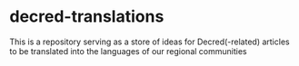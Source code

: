 # decred-translations
This is a repository serving as a store of ideas for Decred(-related) articles to be translated into the languages of our regional communities

